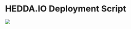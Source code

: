 
# HEDDA.IO Deployment Script

<a href="https://portal.azure.com/#create/Microsoft.Template/uri/https://raw.githubusercontent.com/oh22is/HEDDA.IO/master/heddaio.json" target="_blank">
    <img src="http://azuredeploy.net/deploybutton.png"/> 
</a>

